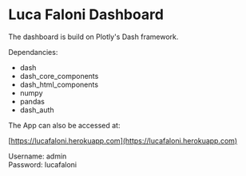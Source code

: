 # Luca Faloni Dashboard

The dashboard is build on Plotly's Dash framework.

Dependancies:

+ dash
+ dash_core_components
+ dash_html_components
+ numpy
+ pandas
+ dash_auth

The App can also be accessed at:

[https://lucafaloni.herokuapp.com](https://lucafaloni.herokuapp.com)

Username: admin<br>
Password: lucafaloni
